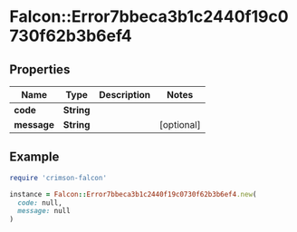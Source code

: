 # Falcon::Error7bbeca3b1c2440f19c0730f62b3b6ef4

## Properties

| Name | Type | Description | Notes |
| ---- | ---- | ----------- | ----- |
| **code** | **String** |  |  |
| **message** | **String** |  | [optional] |

## Example

```ruby
require 'crimson-falcon'

instance = Falcon::Error7bbeca3b1c2440f19c0730f62b3b6ef4.new(
  code: null,
  message: null
)
```


